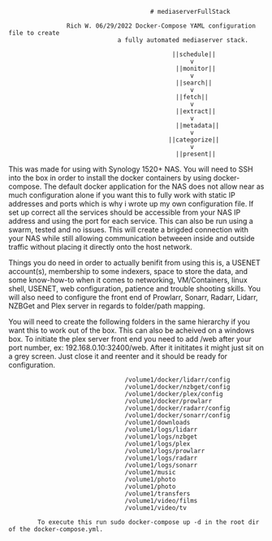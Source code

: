                                            # mediaserverFullStack

                    Rich W. 06/29/2022 Docker-Compose YAML configuration file to create 
                                  a fully automated mediaserver stack.
 
                                                 ||schedule||
                                                      v
                                                  ||monitor||
                                                      v
                                                  ||search||
                                                      v
                                                  ||fetch||
                                                      v
                                                  ||extract||
                                                      v
                                                  ||metadata||
                                                      v
                                                ||categorize||
                                                      v
                                                  ||present||
 
 This was made for using with Synology 1520+ NAS. You will need to SSH into the box in order to install 
 the docker containers by using docker-compose. The default docker application for the NAS does not allow near 
 as much configuration alone if you want this to fully work with static IP addresses and  ports which is why i wrote up
 my own configuration file. If set up correct all the services should be accessible from your NAS IP address and using 
 the port for each service. This can also be run using a swarm, tested and no issues. This will create a brigded connection 
 with your NAS while still allowing communication betweeen inside and outside traffic without placing it directly onto the 
 host network.
 
 Things you do need in order to actually benifit from using this is, a USENET account(s), membership to some indexers, 
 space to store the data, and some know-how-to when it comes to networking, VM/Containers, linux shell, USENET, web 
 configuration, patience and trouble shooting skills. You will also need to configure the front end of Prowlarr, Sonarr, 
 Radarr, Lidarr, NZBGet and Plex server in regards to folder/path mapping.
 
 You will need to create the following folders in the same hierarchy if you want this to work out of the box. This can also be 
 acheived on a windows box. To initiate the plex server front end you need to add /web after your port number, 
 ex: 192.168.0.10:32400/web. After it inititates it might just sit on a grey screen. Just close it and reenter and it should be ready
 for configuration.
 
 
 
                                    /volume1/docker/lidarr/config
                                    /volume1/docker/nzbget/config
                                    /volume1/docker/plex/config
                                    /volume1/docker/prowlarr
                                    /volume1/docker/radarr/config
                                    /volume1/docker/sonarr/config
                                    /volume1/downloads
                                    /volume1/logs/lidarr
                                    /volume1/logs/nzbget
                                    /volume1/logs/plex
                                    /volume1/logs/prowlarr
                                    /volume1/logs/radarr
                                    /volume1/logs/sonarr
                                    /volume1/music
                                    /volume1/photo
                                    /volume1/photo
                                    /volume1/transfers
                                    /volume1/video/films
                                    /volume1/video/tv
 
            To execute this run sudo docker-compose up -d in the root dir of the docker-compose.yml.
